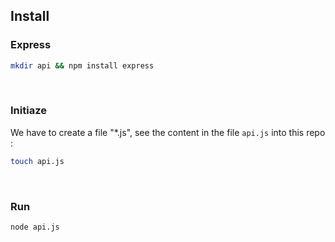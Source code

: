 ## Install

### Express
```bash
mkdir api && npm install express
```

<br>

### Initiaze
We have to create a file "*.js", see the content in the file <code>api.js</code> into this repo :
```bash
touch api.js
```

<br>

### Run
```bash
node api.js
```
